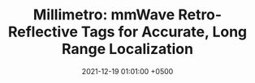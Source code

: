 ---
title: "Millimetro: mmWave Retro-Reflective Tags for Accurate, Long Range Localization"
collection: publications
permalink: /publications/millimetro-mobicom21/
date: 2021-12-19 01:01:00 +0500
venue: 'ACM MobiCom'
bibtex: '/bibtex/millimetro-mobicom21.html'
pdf: '/files/millimetro-mobicom21.pdf'
pubtype: 'conference'
authors: 'Elahe Soltanaghaei*, <ins>Akarsh Prabhakara*</ins>, Artur Balanuta*, Matthew Anderson, Jan Rabaey, Swarun Kumar, Anthony Rowe'
excerpt_separator: ""
---